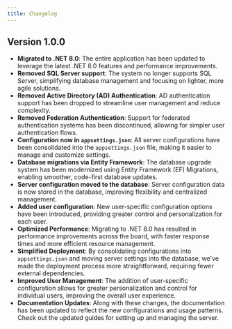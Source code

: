 ```yaml
---
title: Changelog
---
```


## Version 1.0.0

- **Migrated to .NET 8.0**: The entire application has been updated to leverage the latest .NET 8.0 features and performance improvements.
- **Removed SQL Server support**: The system no longer supports SQL Server, simplifying database management and focusing on lighter, more agile solutions.
- **Removed Active Directory (AD) Authentication**: AD authentication support has been dropped to streamline user management and reduce complexity.
- **Removed Federation Authentication**: Support for federated authentication systems has been discontinued, allowing for simpler user authentication flows.
- **Configuration now in `appsettings.json`**: All server configurations have been consolidated into the `appsettings.json` file, making it easier to manage and customize settings.
- **Database migrations via Entity Framework**: The database upgrade system has been modernized using Entity Framework (EF) Migrations, enabling smoother, code-first database updates.
- **Server configuration moved to the database**: Server configuration data is now stored in the database, improving flexibility and centralized management.
- **Added user configuration**: New user-specific configuration options have been introduced, providing greater control and personalization for each user.
- **Optimized Performance**: Migrating to .NET 8.0 has resulted in performance improvements across the board, with faster response times and more efficient resource management.
- **Simplified Deployment**: By consolidating configurations into `appsettings.json` and moving server settings into the database, we've made the deployment process more straightforward, requiring fewer external dependencies.
- **Improved User Management**: The addition of user-specific configuration allows for greater personalization and control for individual users, improving the overall user experience.
- **Documentation Updates**: Along with these changes, the documentation has been updated to reflect the new configurations and usage patterns. Check out the updated guides for setting up and managing the server.
